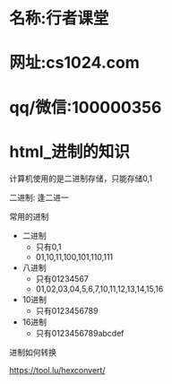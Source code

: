 # 名称:行者课堂 

# 网址:cs1024.com

#  qq/微信:100000356



# html_进制的知识

计算机使用的是二进制存储，只能存储0,1

二进制: 逢二进一

常用的进制

- 二进制 
  - 只有0,1
  - 01,10,11,100,101,110,111
- 八进制 
  - 只有01234567
  - 01,02,03,04,5,6,7,10,11,12,13,14,15,16
- 10进制
  - 只有0123456789
- 16进制 
  - 只有0123456789abcdef

进制如何转换

 https://tool.lu/hexconvert/ 